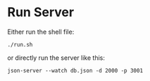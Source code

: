 # Run Server
Either run the shell file:
```
./run.sh
```

or directly run the server like this:
```
json-server --watch db.json -d 2000 -p 3001
```
